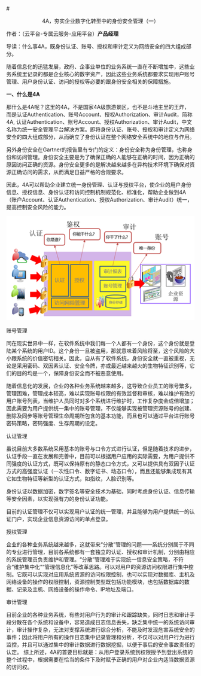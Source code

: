 #<p align="center">4A，夯实企业数字化转型中的身份安全管理（一）</p>

作者：（云平台-专属云服务-应用平台）**产品经理**

导读：什么事4A，既身份认证、账号、授权和审计定义为网络安全的四大组成部分。

随着信息化的迅猛发展，政府、企事业单位的业务系统一直在不断增加中，这些业务系统里记录的都是企业核心的数字资产，因此这些业务系统都要求实现用户账号管理、用户身份认证、访问的授权等必要的跟身份安全相关的保障措施。


**一、什么是4A**

那什么是4A呢？这里的4A，不是国家4A级旅游景区，也不是斗地主里的王炸，而是认证Authentication、账号Account、授权Authorization、审计Audit，简称4A, 认证Authentication、账号Account、授权Authorization、审计Audit，中文名称为统一安全管理平台解决方案。即将身份认证、账号、授权和审计定义为网络安全的四大组成部分，从而确立了身份认证在整个网络安全系统中的地位与作用。

另外身份安全在Gartner的报告里有专门的定义：身份安全称为身份管理，也称身份和访问管理。身份安全主要是为了确保正确的人能够在正确的时间，因为正确的原因访问正确的资源。身份安全更多的是解决越来越多在异构技术环境下确保对资源正确访问的需求，从而满足日益严格的合规要求。

因此，4A可以帮助企业建立统一身份管理、认证与授权平台，使企业的用户身份信息、授权信息、身份认证和访问控制机制规范化、标准化，帮助企业做到4A（账户Account、认证Authentication、授权Authorization、审计Audit）统一，提高控制安全风险的能力。

![](/articles/201806/images/article9/images9.1.png)

账号管理

同在现实世界中一样，在软件系统中我们每一个人都有一个身份，这个身份就是登陆某个系统的用户ID。这个身份一旦被盗用，那就意味着风险将至，这个风险的大小跟系统的价值密切相关。因此，自从有了软件系统，身份安全就一直被重视，无论是采用密码、双因素认证、安全令牌，亦或最近越来越火的生物特征识别等，它们的目的均是一个，保障身份安全而不被恶意使用。

随着信息化的发展，企业的各种业务系统越来越多，这导致企业员工的账号繁多，管理困难，管理成本较高，难以实现账号权限的有效监督和审核，难以维护有效的用户账号列表，当维护人员同时对多个系统进行维护时，工作复杂度会成倍增加；因此需要为用户提供统一集中的账号管理，不仅能够实现被管理资源账号的创建、删除及同步等账号管理生命周期所包含的基本功能，而且也可以通过平台进行账号密码策略，密码强度、生存周期的设定。

认证管理

虽说目前大多数系统采用基本的账号与口令方式进行认证，但是随着技术的进步，认证手段一直在发展和完善中，目前可以根据用户应用的实际需要，为用户提供不同强度的认证方式，既可以保持原有的静态口令方式，又可以提供具有双因子认证方式的高强度认证（一次性口令、数字证书、动态口令），而且还能够集成现有其它如生物特征等新型的认证方式，如指纹，人脸识别等。

身份认证以数据加密，数字签名等安全技术为基础，同时考虑身份认证、信息传输等安全因素，以实现强有力的身份认证功能。

目前的认证管理不仅可以实现用户认证的统一管理，并且能够为用户提供统一的认证门户，实现企业信息资源访问的单点登录。

授权管理

企业的各种业务系统越来越多，这就带来“分散”管理的问题——系统分别属于不同的专业进行管理，目前各系统都有一套独立的认证、授权和审计机制，分别由相应的系统管理员负责维护和管理。“分散”管理难于实现统一信息安全策略，不符合“维护集中化”“管理信息化”等改革思路。可以对用户的资源访问权限进行集中控制。它既可以实现对应用系统资源的访问权限控制，也可以实现对数据库、主机及网络设备的操作的权限控制，资源控制类型既包括功能模块，也包括数据库的数据、记录及主机、网络设备的操作命令、IP地址及端口。

审计管理

目前企业的各种业务系统，有些对用户行为的审计和跟踪缺失，同时日志和审计手段分散在各个系统和设备中，容易造成日志信息丢失，缺乏集中统一的系统访问审计，审计操作复杂，无法对支撑系统进行综合分析，不能及时发现危害系统安全的事件；因此将用户所有的操作日志集中记录管理和分析，不仅可以对用户行为进行监控，并且可以通过集中的审计数据进行数据挖掘，以便于事后的安全事故责任的认定。
综上所述，4A的首要目标就是：从用户登录系统到权限授予到登出系统的整个过程中，根据需要在恰当的条件下及时赋予正确的用户对企业内适当数据资源的访问权。
